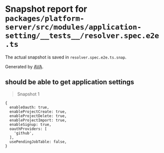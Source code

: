 # Snapshot report for `packages/platform-server/src/modules/application-setting/__tests__/resolver.spec.e2e.ts`

The actual snapshot is saved in `resolver.spec.e2e.ts.snap`.

Generated by [AVA](https://avajs.dev).

## should be able to get application settings

> Snapshot 1

    {
      enableOauth: true,
      enableProjectCreate: true,
      enableProjectDelete: true,
      enableProjectImport: true,
      enableSignup: true,
      oauthProviders: [
        'github',
      ],
      usePendingJobTable: false,
    }
